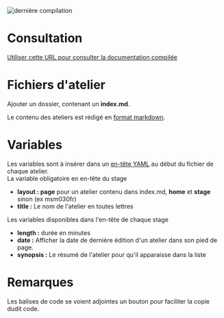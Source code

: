 ![dernière compilation](https://github.com/renaudwangler/ib-labs/actions/workflows/pages/pages-build-deployment/badge.svg)
# Consultation
[Utiliser cette URL pour consulter la documentation compilée](https://renaudwangler.github.io/ib-labs/)

# Fichiers d'atelier
Ajouter un dossier, contenant un **index.md**.  

Le contenu des ateliers est rédigé en [format markdown](https://docs.github.com/fr/get-started/writing-on-github/getting-started-with-writing-and-formatting-on-github/basic-writing-and-formatting-syntax).  

# Variables
Les variables sont à insérer dans un [en-tête YAML](https://jekyllrb.com/docs/front-matter/) au début du fichier de chaque atelier.  
La variable obligatoire en en-tête du stage  
- **layout : page** pour un atelier contenu dans index.md, **home** et **stage** sinon (ex msm030fr)
- **title :** Le nom de l'atelier en toutes lettres  

Les variables disponibles dans l'en-tête de chaque stage  
- **length :** durée en minutes
- **date :** Afficher la date de dernière édition d'un atelier dans son pied de page.
- **synopsis :** Le résumé de l'atelier pour qu'il apparaisse dans la liste

# Remarques
Les balises de code se voient adjointes un bouton pour faciliter la copie dudit code. 